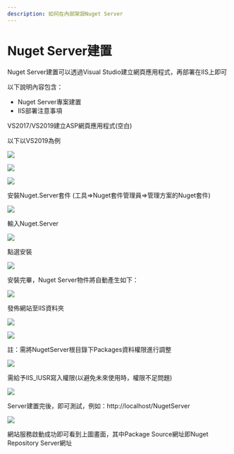```yaml
---
description: 如何在內部架設Nuget Server
---
```


# Nuget Server建置

Nuget Server建置可以透過Visual Studio建立網頁應用程式，再部署在IIS上即可

以下說明內容包含：

* Nuget Server專案建置
* IIS部署注意事項

VS2017/VS2019建立ASP網頁應用程式\(空白\)

以下以VS2019為例

![](../../.gitbook/assets/image%20%2829%29.png)

![](../../.gitbook/assets/image%20%28175%29.png)

![](../../.gitbook/assets/image%20%28124%29.png)

安裝Nuget.Server套件 \(工具=&gt;Nuget套件管理員=&gt;管理方案的Nuget套件\)

![](../../.gitbook/assets/image%20%28133%29.png)

輸入Nuget.Server

![](../../.gitbook/assets/image%20%28118%29.png)

點選安裝

![](../../.gitbook/assets/image%20%28160%29.png)

安裝完畢，Nuget Server物件將自動產生如下：

![](../../.gitbook/assets/image%20%2879%29.png)

發佈網站至IIS資料夾

![](../../.gitbook/assets/image%20%2831%29.png)

![](../../.gitbook/assets/image%20%28164%29.png)

註：需將NugetServer根目錄下Packages資料權限進行調整

![](../../.gitbook/assets/image%20%2851%29.png)

需給予IIS\_IUSR寫入權限\(以避免未來使用時，權限不足問題\)

![](../../.gitbook/assets/image%20%2817%29.png)

Server建置完後，即可測試，例如：http://localhost/NugetServer

![](../../.gitbook/assets/image%20%281%29.png)

網站服務啟動成功即可看到上圖畫面，其中Package Source網址即Nuget Repository Server網址

